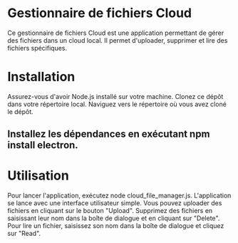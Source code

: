 # Gestionnaire de fichiers Cloud
Ce gestionnaire de fichiers Cloud est une application permettant de gérer des fichiers dans un cloud local. Il permet d'uploader, supprimer et lire des fichiers spécifiques.

# Installation
Assurez-vous d'avoir Node.js installé sur votre machine.
Clonez ce dépôt dans votre répertoire local.
Naviguez vers le répertoire où vous avez cloné le dépôt.
## Installez les dépendances en exécutant npm install electron.

# Utilisation
Pour lancer l'application, exécutez node cloud_file_manager.js.
L'application se lance avec une interface utilisateur simple.
Vous pouvez uploader des fichiers en cliquant sur le bouton "Upload".
Supprimez des fichiers en saisissant leur nom dans la boîte de dialogue et en cliquant sur "Delete".
Pour lire un fichier, saisissez son nom dans la boîte de dialogue et cliquez sur "Read".
